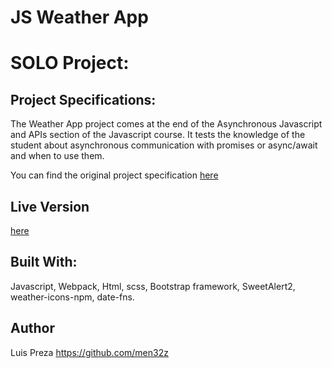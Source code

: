 # JS Weather App
# SOLO Project:
## Project Specifications:

The Weather App project comes at the end of the Asynchronous Javascript and APIs section of the Javascript course. It tests the knowledge of the student about asynchronous communication with promises or async/await and when to use them.

You can find the original project specification [here](https://www.theodinproject.com/courses/javascript/lessons/weather-app)

## Live Version

[here](https://raw.githack.com/men32z/js-weather-app/the-app/dist/index.html)

## Built With:

Javascript, Webpack, Html, scss,  Bootstrap framework, SweetAlert2, weather-icons-npm, date-fns.

## Author
Luis Preza https://github.com/men32z
